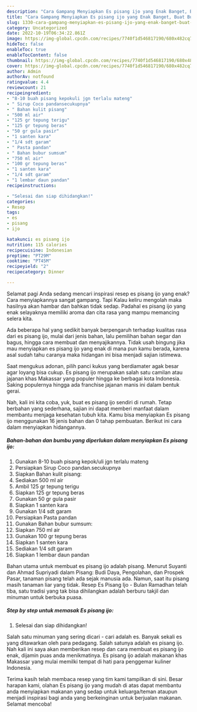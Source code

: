```yaml
---
description: "Cara Gampang Menyiapkan Es pisang ijo yang Enak Banget, Buat Buka Puasa Bisa Manjain Lidah"
title: "Cara Gampang Menyiapkan Es pisang ijo yang Enak Banget, Buat Buka Puasa Bisa Manjain Lidah"
slug: 1330-cara-gampang-menyiapkan-es-pisang-ijo-yang-enak-banget-buat-buka-puasa-bisa-manjain-lidah
category: Uncategorized
date: 2022-10-19T06:34:22.861Z
image: https://img-global.cpcdn.com/recipes/7740f1d546817190/680x482cq70/es-pisang-ijo-foto-resep-utama.jpg
hideToc: false
enableToc: true
enableTocContent: false
thumbnail: https://img-global.cpcdn.com/recipes/7740f1d546817190/680x482cq70/es-pisang-ijo-foto-resep-utama.jpg
cover: https://img-global.cpcdn.com/recipes/7740f1d546817190/680x482cq70/es-pisang-ijo-foto-resep-utama.jpg
author: Admin
authorAv: notfound
ratingvalue: 4.4
reviewcount: 21
recipeingredient:
- "8-10 buah pisang kepokuli jgn terlalu mateng"
- " Sirup Coco pandansecukupnya"
- " Bahan kulit pisang"
- "500 ml air"
- "125 gr tepung terigu"
- "125 gr tepung beras"
- "50 gr gula pasir"
- "1 santen kara"
- "1/4 sdt garam"
- " Pasta pandan"
- " Bahan bubur sumsum"
- "750 ml air"
- "100 gr tepung beras"
- "1 santen kara"
- "1/4 sdt garam"
- "1 lembar daun pandan"
recipeinstructions:

- "Selesai dan siap dihidangkan!"
categories:
- Resep
tags:
- es
- pisang
- ijo

katakunci: es pisang ijo 
nutrition: 115 calories
recipecuisine: Indonesian
preptime: "PT29M"
cooktime: "PT45M"
recipeyield: "2"
recipecategory: Dinner

---
```



Selamat pagi Anda sedang mencari inspirasi resep es pisang ijo yang enak? Cara menyiapkannya sangat gampang. Tapi Kalau keliru mengolah maka hasilnya akan hambar dan bahkan tidak sedap. Padahal es pisang ijo yang enak selayaknya memiliki aroma dan cita rasa yang mampu memancing selera kita.


Ada beberapa hal yang sedikit banyak berpengaruh terhadap kualitas rasa dari es pisang ijo, mulai dari jenis bahan, lalu pemilihan bahan segar dan bagus, hingga cara membuat dan menyajikannya. Tidak usah bingung jika mau menyiapkan es pisang ijo yang enak di mana pun kamu berada, karena asal sudah tahu caranya maka hidangan ini bisa menjadi sajian istimewa.

Saat mengukus adonan, pilih panci kukus yang berdiamater agak besar agar loyang bisa cukup. Es pisang ijo merupakan salah satu camilan atau jajanan khas Makassar yang populer hingga ke berbagai kota Indonesia. Saking populernya hingga ada franchise jajanan manis ini dalam bentuk gerai.


Nah, kali ini kita coba, yuk, buat es pisang ijo sendiri di rumah. Tetap berbahan yang sederhana, sajian ini dapat memberi manfaat dalam membantu menjaga kesehatan tubuh kita. Kamu bisa menyiapkan Es pisang ijo menggunakan 16 jenis bahan dan 0 tahap pembuatan. Berikut ini cara dalam menyiapkan hidangannya.

<!--inarticleads1-->

##### Bahan-bahan dan bumbu yang diperlukan dalam menyiapkan Es pisang ijo:

1. Gunakan 8-10 buah pisang kepok/uli jgn terlalu mateng
1. Persiapkan  Sirup Coco pandan.secukupnya
1. Siapkan  Bahan kulit pisang:
1. Sediakan 500 ml air
1. Ambil 125 gr tepung terigu
1. Siapkan 125 gr tepung beras
1. Gunakan 50 gr gula pasir
1. Siapkan 1 santen kara
1. Gunakan 1/4 sdt garam
1. Persiapkan  Pasta pandan
1. Gunakan  Bahan bubur sumsum:
1. Siapkan 750 ml air
1. Gunakan 100 gr tepung beras
1. Siapkan 1 santen kara
1. Sediakan 1/4 sdt garam
1. Siapkan 1 lembar daun pandan


Bahan utama untuk membuat es pisang ijo adalah pisang. Menurut Suyanti dan Ahmad Supriyadi dalam Pisang: Budi Daya, Pengolahan, dan Prospek Pasar, tanaman pisang telah ada sejak manusia ada. Namun, saat itu pisang masih tanaman liar yang tidak. Resep Es Pisang Ijo - Bulan Ramadhan telah tiba, satu tradisi yang tak bisa dihilangkan adalah berburu takjil dan minuman untuk berbuka puasa. 

<!--inarticleads2-->

##### Step by step untuk memasak Es pisang ijo:


1. Selesai dan siap dihidangkan!

Salah satu minuman yang sering dicari - cari adalah es. Banyak sekali es yang ditawarkan oleh para pedagang. Salah satunya adalah es pisang ijo. Nah kali ini saya akan memberikan resep dan cara membuat es pisang ijo enak, dijamin puas anda menikmatinya. Es pisang ijo adalah makanan khas Makassar yang mulai memilki tempat di hati para penggemar kuliner Indonesia. 

Terima kasih telah membaca resep yang tim kami tampilkan di sini. Besar harapan kami, olahan Es pisang ijo yang mudah di atas dapat membantu anda menyiapkan makanan yang sedap untuk keluarga/teman ataupun menjadi inspirasi bagi anda yang berkeinginan untuk berjualan makanan. Selamat mencoba!
